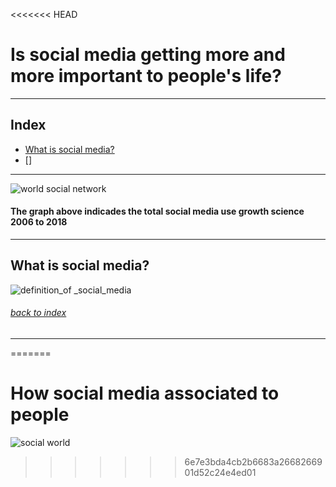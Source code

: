 <<<<<<< HEAD
# Is social media getting more and more important to people's life?
****
## Index
* [What is social media?](#What-is-social-media?)
* []

****
![world social network](https://user-images.githubusercontent.com/43862422/46894453-6ea3a700-ce29-11e8-95df-44dc9c152336.png)

#### The graph above indicades the total social media use growth science 2006 to 2018


****
## What is social media?
![definition_of _social_media](https://user-images.githubusercontent.com/43862422/47154925-813e3600-d298-11e8-99f9-529e2ad80b3e.png)

###### [back to index](#Index)

****






=======
# How social media associated to people
![social world](https://user-images.githubusercontent.com/43862422/46894453-6ea3a700-ce29-11e8-95df-44dc9c152336.png)
>>>>>>> 6e7e3bda4cb2b6683a2668266901d52c24e4ed01

